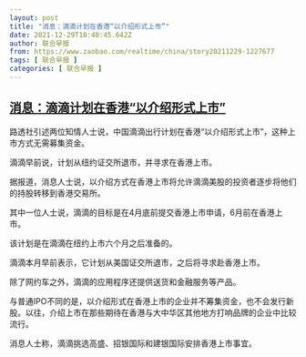 ```yaml
---
layout: post
title: "消息：滴滴计划在香港“以介绍形式上市”"
date: 2021-12-29T10:40:45.642Z
author: 联合早报
from: https://www.zaobao.com/realtime/china/story20211229-1227677
tags: [ 联合早报 ]
categories: [ 联合早报 ]
---
```

<!--1640792760000-->
[消息：滴滴计划在香港“以介绍形式上市”](https://www.zaobao.com/realtime/china/story20211229-1227677)
------

<div>
<p>路透社引述两位知情人士说，中国滴滴出行计划在香港“以介绍形式上市”，这种上市方式无需募集资金。</p><p>滴滴早前说，计划从纽约证交所退市，并寻求在香港上市。</p><p>据报道，消息人士说，以介绍方式在香港上市将允许滴滴美股的投资者逐步将他们的持股转移到香港交易所。</p><section id="imu"><div id="dfp-ad-imu1">        </div></section><p>其中一位人士说，滴滴的目标是在4月底前提交香港上市申请，6月前在香港上市。</p><p>该计划是在滴滴在纽约上市六个月之后准备的。</p><p>滴滴本月早前表示，它计划从美国证交所退市，之后将寻求赴香港上市。</p><div id="innity-in-post"></div><div id="dfp-ad-midarticlespecial">        </div><p>除了网约车之外，滴滴的应用程序还提供送货和金融服务等产品。</p><p>与普通IPO不同的是，以介绍形式在香港上市的企业并不筹集资金，也不会发行新股。以往，介绍上市在那些期待在香港与大中华区其他地方打响品牌的企业中比较流行。</p><p>消息人士称，滴滴挑选高盛、招银国际和建银国际安排香港上市事宜。</p>      <div class="cx_paywall_placeholder" id="sph_cdp_40"></div>
</div>
